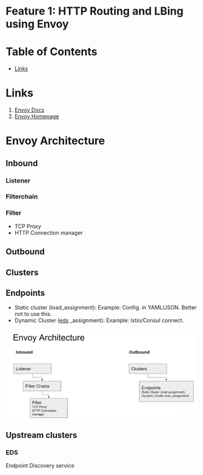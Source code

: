 
# Feature 1: HTTP Routing and LBing using Envoy

# Table of Contents

- [Links](#links)



# Links
1. [Envoy Docs](https://www.envoyproxy.io/docs/envoy/latest/)
2. [Envoy Homepage](https://www.envoyproxy.io/)



# Envoy Architecture




## Inbound 

### Listener
### Filterchain

### Filter

- TCP Proxy
- HTTP Connection manager


## Outbound

## Clusters

## Endpoints

- Static cluster (load_assignment): Example: Config. in YAML/JSON. Better not to use this.
- Dynamic Cluster ([eds](###eds) _assignment): Example: Istio/Consul connect. 

![Arch.](/pictures/Envoy1.png)

## Upstream clusters

### EDS
Endpoint Discovery service
